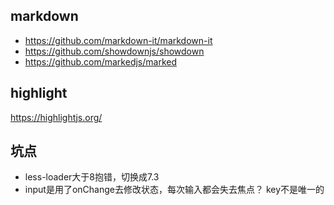 ## markdown
- https://github.com/markdown-it/markdown-it
- https://github.com/showdownjs/showdown
- https://github.com/markedjs/marked
## highlight
https://highlightjs.org/

## 坑点
- less-loader大于8抱错，切换成7.3
- input是用了onChange去修改状态，每次输入都会失去焦点？ key不是唯一的
